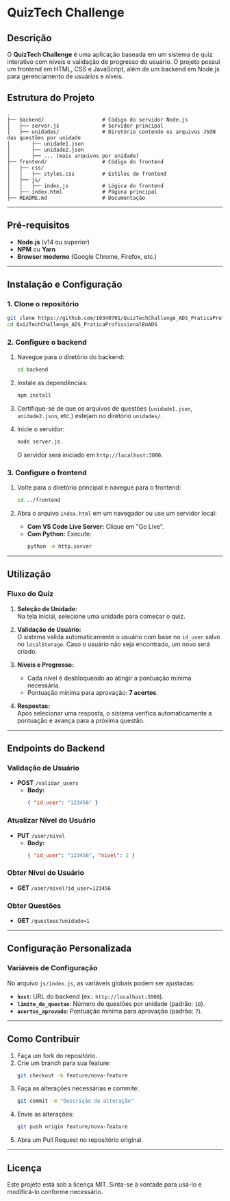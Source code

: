
# QuizTech Challenge

## Descrição

O **QuizTech Challenge** é uma aplicação baseada em um sistema de quiz interativo com níveis e validação de progresso do usuário. O projeto possui um frontend em HTML, CSS e JavaScript, além de um backend em Node.js para gerenciamento de usuários e níveis.

## Estrutura do Projeto

```plaintext
.
├── backend/                   # Código do servidor Node.js
│   ├── server.js              # Servidor principal
│   ├── unidades/              # Diretório contendo os arquivos JSON das questões por unidade
│       ├── unidade1.json
│       ├── unidade2.json
│       ├── ... (mais arquivos por unidade)
├── frontend/                  # Código do frontend
│   ├── css/
│   │   ├── styles.css         # Estilos do frontend
│   ├── js/
│   │   ├── index.js           # Lógica do frontend
│   ├── index.html             # Página principal
├── README.md                  # Documentação
```

---

## Pré-requisitos

- **Node.js** (v14 ou superior)
- **NPM** ou **Yarn**
- **Browser moderno** (Google Chrome, Firefox, etc.)

---

## Instalação e Configuração

### 1. Clone o repositório
```bash
git clone https://github.com/10340701/QuizTechChallenge_ADS_PraticaProfissionalEmADS
cd QuizTechChallenge_ADS_PraticaProfissionalEmADS
```

### 2. Configure o backend
1. Navegue para o diretório do backend:
   ```bash
   cd backend
   ```

2. Instale as dependências:
   ```bash
   npm install
   ```

3. Certifique-se de que os arquivos de questões (`unidade1.json`, `unidade2.json`, etc.) estejam no diretório `unidades/`.

4. Inicie o servidor:
   ```bash
   node server.js
   ```
   O servidor será iniciado em `http://localhost:3000`.

### 3. Configure o frontend
1. Volte para o diretório principal e navegue para o frontend:
   ```bash
   cd ../frontend
   ```

2. Abra o arquivo `index.html` em um navegador ou use um servidor local:
   - **Com VS Code Live Server:** Clique em "Go Live".
   - **Com Python:** Execute:
     ```bash
     python -m http.server
     ```

---

## Utilização

### Fluxo do Quiz
1. **Seleção de Unidade:**  
   Na tela inicial, selecione uma unidade para começar o quiz.
   
2. **Validação de Usuário:**  
   O sistema valida automaticamente o usuário com base no `id_user` salvo no `localStorage`. Caso o usuário não seja encontrado, um novo será criado.

3. **Níveis e Progresso:**  
   - Cada nível é desbloqueado ao atingir a pontuação mínima necessária.
   - Pontuação mínima para aprovação: **7 acertos**.

4. **Respostas:**  
   Após selecionar uma resposta, o sistema verifica automaticamente a pontuação e avança para a próxima questão.

---

## Endpoints do Backend

### Validação de Usuário
- **POST** `/validar_users`
  - **Body:**
    ```json
    { "id_user": "123456" }
    ```

### Atualizar Nível do Usuário
- **PUT** `/user/nivel`
  - **Body:**
    ```json
    { "id_user": "123456", "nivel": 2 }
    ```

### Obter Nível do Usuário
- **GET** `/user/nivel?id_user=123456`

### Obter Questões
- **GET** `/questoes?unidade=1`

---

## Configuração Personalizada

### Variáveis de Configuração
No arquivo `js/index.js`, as variáveis globais podem ser ajustadas:
- **`host`**: URL do backend (ex.: `http://localhost:3000`).
- **`limite_de_questao`**: Número de questões por unidade (padrão: `10`).
- **`acertos_aprovado`**: Pontuação mínima para aprovação (padrão: `7`).

---

## Como Contribuir

1. Faça um fork do repositório.
2. Crie um branch para sua feature:
   ```bash
   git checkout -b feature/nova-feature
   ```
3. Faça as alterações necessárias e commite:
   ```bash
   git commit -m "Descrição da alteração"
   ```
4. Envie as alterações:
   ```bash
   git push origin feature/nova-feature
   ```
5. Abra um Pull Request no repositório original.

---

## Licença

Este projeto está sob a licença MIT. Sinta-se à vontade para usá-lo e modificá-lo conforme necessário.
